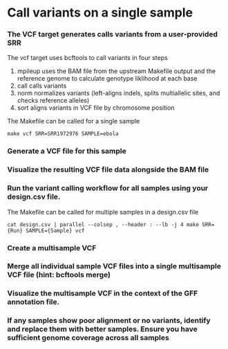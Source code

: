 # Call variants on a single sample
### The VCF target generates calls variants from a user-provided SRR  

The vcf target uses bcftools to call variants in four steps
1. mpileup uses the BAM file from the upstream Makefile output and the reference genome to calculate genotype liklihood at each base
2. call calls variants
3. norm normalizes variants (left-aligns indels, splits multiallelic sites, and checks reference alleles)
4. sort aligns variants in VCF file by chromosome position

The Makefile can be called for a single sample
```
make vcf SRR=SRR1972976 SAMPLE=ebola
```
### Generate a VCF file for this sample
### Visualize the resulting VCF file data alongside the BAM file

### Run the variant calling workflow for all samples using your design.csv file.
The Makefile can be called for multiple samples in a design.csv file
```
cat design.csv | parallel --colsep , --header : --lb -j 4 make SRR={Run} SAMPLE={Sample} vcf
```
### Create a multisample VCF
### Merge all individual sample VCF files into a single multisample VCF file (hint: bcftools merge)
### Visualize the multisample VCF in the context of the GFF annotation file.
### If any samples show poor alignment or no variants, identify and replace them with better samples. Ensure you have sufficient genome coverage across all samples

